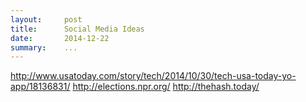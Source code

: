 ```yaml
---
layout:     post
title:      Social Media Ideas
date:       2014-12-22
summary:    ... 
---
```


http://www.usatoday.com/story/tech/2014/10/30/tech-usa-today-yo-app/18136831/
http://elections.npr.org/
http://thehash.today/